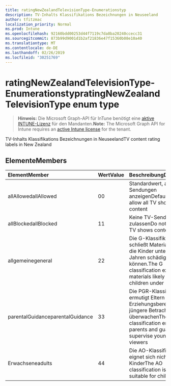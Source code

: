 ```yaml
---
title: ratingNewZealandTelevisionType-Enumerationstyp
description: TV-Inhalts Klassifikations Bezeichnungen in Neuseeland
author: tfitzmac
localization_priority: Normal
ms.prod: Intune
ms.openlocfilehash: 92160bdd00253d44f7119c7da8ba20240ccecc31
ms.sourcegitcommit: 873b99d9001d1b2af21836e47f15360b08e10a40
ms.translationtype: MT
ms.contentlocale: de-DE
ms.lasthandoff: 02/26/2019
ms.locfileid: "30251769"
---
```

# <a name="ratingnewzealandtelevisiontype-enum-type"></a><span data-ttu-id="96ac3-103">ratingNewZealandTelevisionType-Enumerationstyp</span><span class="sxs-lookup"><span data-stu-id="96ac3-103">ratingNewZealandTelevisionType enum type</span></span>

> <span data-ttu-id="96ac3-104">**Hinweis:** Die Microsoft Graph-API für InTune benötigt eine [aktive INTUNE-Lizenz](https://go.microsoft.com/fwlink/?linkid=839381) für den Mandanten.</span><span class="sxs-lookup"><span data-stu-id="96ac3-104">**Note:** The Microsoft Graph API for Intune requires an [active Intune license](https://go.microsoft.com/fwlink/?linkid=839381) for the tenant.</span></span>

<span data-ttu-id="96ac3-105">TV-Inhalts Klassifikations Bezeichnungen in Neuseeland</span><span class="sxs-lookup"><span data-stu-id="96ac3-105">TV content rating labels in New Zealand</span></span>

## <a name="members"></a><span data-ttu-id="96ac3-106">Elemente</span><span class="sxs-lookup"><span data-stu-id="96ac3-106">Members</span></span>
|<span data-ttu-id="96ac3-107">Element</span><span class="sxs-lookup"><span data-stu-id="96ac3-107">Member</span></span>|<span data-ttu-id="96ac3-108">Wert</span><span class="sxs-lookup"><span data-stu-id="96ac3-108">Value</span></span>|<span data-ttu-id="96ac3-109">Beschreibung</span><span class="sxs-lookup"><span data-stu-id="96ac3-109">Description</span></span>|
|:---|:---|:---|
|<span data-ttu-id="96ac3-110">allAllowed</span><span class="sxs-lookup"><span data-stu-id="96ac3-110">allAllowed</span></span>|<span data-ttu-id="96ac3-111">0</span><span class="sxs-lookup"><span data-stu-id="96ac3-111">0</span></span>|<span data-ttu-id="96ac3-112">Standardwert, alle TV-Sendungen anzeigen</span><span class="sxs-lookup"><span data-stu-id="96ac3-112">Default value, allow all TV shows content</span></span>|
|<span data-ttu-id="96ac3-113">allBlocked</span><span class="sxs-lookup"><span data-stu-id="96ac3-113">allBlocked</span></span>|<span data-ttu-id="96ac3-114">1</span><span class="sxs-lookup"><span data-stu-id="96ac3-114">1</span></span>|<span data-ttu-id="96ac3-115">Keine TV-Sendungen zulassen</span><span class="sxs-lookup"><span data-stu-id="96ac3-115">Do not allow any TV shows content</span></span>|
|<span data-ttu-id="96ac3-116">allgemeine</span><span class="sxs-lookup"><span data-stu-id="96ac3-116">general</span></span>|<span data-ttu-id="96ac3-117">2</span><span class="sxs-lookup"><span data-stu-id="96ac3-117">2</span></span>|<span data-ttu-id="96ac3-118">Die G-Klassifikation schließt Materialien aus, die Kinder unter 14 Jahren schädigen können.</span><span class="sxs-lookup"><span data-stu-id="96ac3-118">The G classification excludes materials likely to harm children under 14</span></span>|
|<span data-ttu-id="96ac3-119">parentalGuidance</span><span class="sxs-lookup"><span data-stu-id="96ac3-119">parentalGuidance</span></span>|<span data-ttu-id="96ac3-120">3</span><span class="sxs-lookup"><span data-stu-id="96ac3-120">3</span></span>|<span data-ttu-id="96ac3-121">Die PGR-Klassifizierung ermutigt Eltern und Erziehungsberechtigte, jüngere Betrachter zu überwachen</span><span class="sxs-lookup"><span data-stu-id="96ac3-121">The PGR classification encourages parents and guardians to supervise younger viewers</span></span>|
|<span data-ttu-id="96ac3-122">Erwachsene</span><span class="sxs-lookup"><span data-stu-id="96ac3-122">adults</span></span>|<span data-ttu-id="96ac3-123">4</span><span class="sxs-lookup"><span data-stu-id="96ac3-123">4</span></span>|<span data-ttu-id="96ac3-124">Die AO-Klassifikation eignet sich nicht für Kinder</span><span class="sxs-lookup"><span data-stu-id="96ac3-124">The AO classification is not suitable for children</span></span>|



